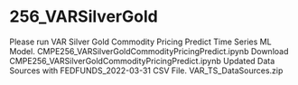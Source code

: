 # 256_VARSilverGold

Please run VAR Silver Gold Commodity Pricing Predict Time Series ML Model.
CMPE256_VARSilverGoldCommodityPricingPredict.ipynb
Download CMPE256_VARSilverGoldCommodityPricingPredict.ipynb
Updated Data Sources with FEDFUNDS_2022-03-31 CSV File. VAR_TS_DataSources.zip
